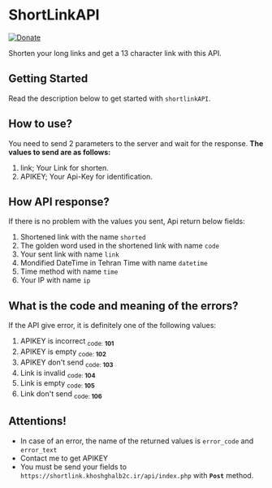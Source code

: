 # ShortLinkAPI
[![Donate](https://img.shields.io/badge/Donate-PayPal-green.svg)](https://idpay.ir/khoshghalb2c/)

Shorten your long links and get a 13 character link with this API.

## Getting Started
Read the description below to get started with `shortlinkAPI`.

## How to use?
You need to send 2 parameters to the server and wait for the response.
**The values to send are as follows:**
1. link; Your Link for shorten.
2. APIKEY; Your Api-Key for identification.

## How API response?
If there is no problem with the values you sent, Api return below fields:
1. Shortened link with the name `shorted`
2. The golden word used in the shortened link with name `code`
3. Your sent link with name `link`
4. Mondified DateTime in Tehran Time with name `datetime`
5. Time method with name `time`
6. Your IP with name `ip`

## What is the code and meaning of the errors?
If the API give error, it is definitely one of the following values:
1. APIKEY is incorrect <sub>code: **101**</sub>
2. APIKEY is empty <sub>code: **102**</sub>
3. APIKEY don't send <sub>code: **103**</sub>
4. Link is invalid <sub>code: **104**</sub>
5. Link is empty <sub>code: **105**</sub>
6. Link don't send <sub>code: **106**</sub>

## Attentions!
- In case of an error, the name of the returned values is `error_code` and `error_text`
- Contact me to get APIKEY
- You must be send your fields to `https://shortlink.khoshghalb2c.ir/api/index.php` with **`Post`** method.
